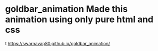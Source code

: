 # goldbar_animation Made this animation using only pure html and css
t https://swarnavap80.github.io/goldbar_animation/
